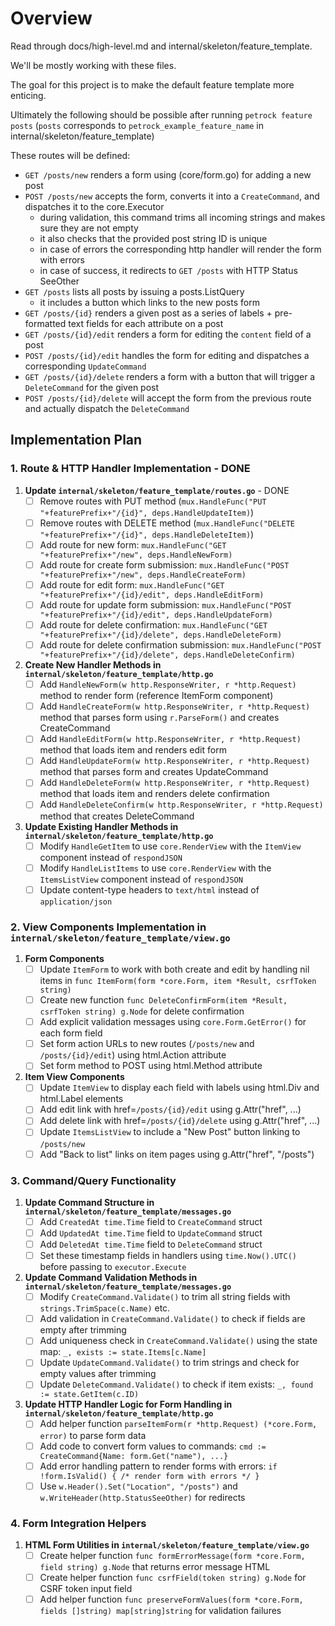 # Overview

Read through docs/high-level.md and internal/skeleton/feature_template.

We'll be mostly working with these files.

The goal for this project is to make the default feature template more enticing.

Ultimately the following should be possible after running `petrock feature posts` (`posts` corresponds to `petrock_example_feature_name` in internal/skeleton/feature_template)

These routes will be defined:

- `GET /posts/new` renders a form using (core/form.go) for adding a new post
- `POST /posts/new` accepts the form, converts it into a `CreateCommand`, and dispatches it to the core.Executor
  - during validation, this command trims all incoming strings and makes sure they are not empty
  - it also checks that the provided post string ID is unique
  - in case of errors the corresponding http handler will render the form with errors
  - in case of success, it redirects to `GET /posts` with HTTP Status SeeOther
- `GET /posts` lists all posts by issuing a posts.ListQuery
  - it includes a button which links to the new posts form
- `GET /posts/{id}` renders a given post as a series of labels + pre-formatted text fields for each attribute on a post
- `GET /posts/{id}/edit` renders a form for editing the `content` field of a post
- `POST /posts/{id}/edit` handles the form for editing and dispatches a corresponding `UpdateCommand`
- `GET /posts/{id}/delete` renders a form with a button that will trigger a `DeleteCommand` for the given post
- `POST /posts/{id}/delete` will accept the form from the previous route and actually dispatch the `DeleteCommand`

## Implementation Plan

### 1. Route & HTTP Handler Implementation - DONE

1. **Update `internal/skeleton/feature_template/routes.go`** - DONE
   - [ ] Remove routes with PUT method (`mux.HandleFunc("PUT "+featurePrefix+"/{id}", deps.HandleUpdateItem)`) 
   - [ ] Remove routes with DELETE method (`mux.HandleFunc("DELETE "+featurePrefix+"/{id}", deps.HandleDeleteItem)`) 
   - [ ] Add route for new form: `mux.HandleFunc("GET "+featurePrefix+"/new", deps.HandleNewForm)`
   - [ ] Add route for create form submission: `mux.HandleFunc("POST "+featurePrefix+"/new", deps.HandleCreateForm)`
   - [ ] Add route for edit form: `mux.HandleFunc("GET "+featurePrefix+"/{id}/edit", deps.HandleEditForm)`
   - [ ] Add route for update form submission: `mux.HandleFunc("POST "+featurePrefix+"/{id}/edit", deps.HandleUpdateForm)`
   - [ ] Add route for delete confirmation: `mux.HandleFunc("GET "+featurePrefix+"/{id}/delete", deps.HandleDeleteForm)`
   - [ ] Add route for delete confirmation submission: `mux.HandleFunc("POST "+featurePrefix+"/{id}/delete", deps.HandleDeleteConfirm)`

2. **Create New Handler Methods in `internal/skeleton/feature_template/http.go`**
   - [ ] Add `HandleNewForm(w http.ResponseWriter, r *http.Request)` method to render form (reference ItemForm component)
   - [ ] Add `HandleCreateForm(w http.ResponseWriter, r *http.Request)` method that parses form using `r.ParseForm()` and creates CreateCommand
   - [ ] Add `HandleEditForm(w http.ResponseWriter, r *http.Request)` method that loads item and renders edit form
   - [ ] Add `HandleUpdateForm(w http.ResponseWriter, r *http.Request)` method that parses form and creates UpdateCommand
   - [ ] Add `HandleDeleteForm(w http.ResponseWriter, r *http.Request)` method that loads item and renders delete confirmation
   - [ ] Add `HandleDeleteConfirm(w http.ResponseWriter, r *http.Request)` method that creates DeleteCommand

3. **Update Existing Handler Methods in `internal/skeleton/feature_template/http.go`**
   - [ ] Modify `HandleGetItem` to use `core.RenderView` with the `ItemView` component instead of `respondJSON`
   - [ ] Modify `HandleListItems` to use `core.RenderView` with the `ItemsListView` component instead of `respondJSON`
   - [ ] Update content-type headers to `text/html` instead of `application/json`

### 2. View Components Implementation in `internal/skeleton/feature_template/view.go`

1. **Form Components**
   - [ ] Update `ItemForm` to work with both create and edit by handling nil items in `func ItemForm(form *core.Form, item *Result, csrfToken string)`
   - [ ] Create new function `func DeleteConfirmForm(item *Result, csrfToken string) g.Node` for delete confirmation
   - [ ] Add explicit validation messages using `core.Form.GetError()` for each form field
   - [ ] Set form action URLs to new routes (`/posts/new` and `/posts/{id}/edit`) using html.Action attribute
   - [ ] Set form method to POST using html.Method attribute

2. **Item View Components**
   - [ ] Update `ItemView` to display each field with labels using html.Div and html.Label elements
   - [ ] Add edit link with href=`/posts/{id}/edit` using g.Attr("href", ...)
   - [ ] Add delete link with href=`/posts/{id}/delete` using g.Attr("href", ...)
   - [ ] Update `ItemsListView` to include a "New Post" button linking to `/posts/new`
   - [ ] Add "Back to list" links on item pages using g.Attr("href", "/posts")

### 3. Command/Query Functionality

1. **Update Command Structure in `internal/skeleton/feature_template/messages.go`**
   - [ ] Add `CreatedAt time.Time` field to `CreateCommand` struct
   - [ ] Add `UpdatedAt time.Time` field to `UpdateCommand` struct
   - [ ] Add `DeletedAt time.Time` field to `DeleteCommand` struct
   - [ ] Set these timestamp fields in handlers using `time.Now().UTC()` before passing to `executor.Execute`

2. **Update Command Validation Methods in `internal/skeleton/feature_template/messages.go`**
   - [ ] Modify `CreateCommand.Validate()` to trim all string fields with `strings.TrimSpace(c.Name)` etc.
   - [ ] Add validation in `CreateCommand.Validate()` to check if fields are empty after trimming
   - [ ] Add uniqueness check in `CreateCommand.Validate()` using the state map: `_, exists := state.Items[c.Name]`
   - [ ] Update `UpdateCommand.Validate()` to trim strings and check for empty values after trimming
   - [ ] Update `DeleteCommand.Validate()` to check if item exists: `_, found := state.GetItem(c.ID)`

3. **Update HTTP Handler Logic for Form Handling in `internal/skeleton/feature_template/http.go`**
   - [ ] Add helper function `parseItemForm(r *http.Request) (*core.Form, error)` to parse form data
   - [ ] Add code to convert form values to commands: `cmd := CreateCommand{Name: form.Get("name"), ...}`
   - [ ] Add error handling pattern to render forms with errors: `if !form.IsValid() { /* render form with errors */ }`
   - [ ] Use `w.Header().Set("Location", "/posts")` and `w.WriteHeader(http.StatusSeeOther)` for redirects

### 4. Form Integration Helpers

1. **HTML Form Utilities in `internal/skeleton/feature_template/view.go`**
   - [ ] Create helper function `func formErrorMessage(form *core.Form, field string) g.Node` that returns error message HTML
   - [ ] Create helper function `func csrfField(token string) g.Node` for CSRF token input field
   - [ ] Add helper function `func preserveFormValues(form *core.Form, fields []string) map[string]string` for validation failures
